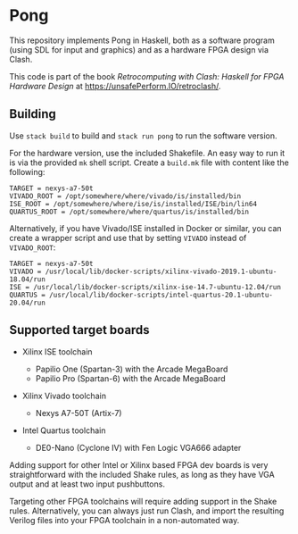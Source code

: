 # Pong

This repository implements Pong in Haskell, both as a software program
(using SDL for input and graphics) and as a hardware FPGA design via
Clash.

This code is part of the book *Retrocomputing with Clash: Haskell for
FPGA Hardware Design* at <https://unsafePerform.IO/retroclash/>.

## Building

Use `stack build` to build and `stack run pong` to run the software
version.

For the hardware version, use the included Shakefile. An easy way to
run it is via the provided `mk` shell script. Create a `build.mk` file
with content like the following:

    TARGET = nexys-a7-50t
    VIVADO_ROOT = /opt/somewhere/where/vivado/is/installed/bin
    ISE_ROOT = /opt/somewhere/where/ise/is/installed/ISE/bin/lin64
    QUARTUS_ROOT = /opt/somewhere/where/quartus/is/installed/bin
    
Alternatively, if you have Vivado/ISE installed in Docker or similar, you
can create a wrapper script and use that by setting `VIVADO` instead
of `VIVADO_ROOT`:

    TARGET = nexys-a7-50t
    VIVADO = /usr/local/lib/docker-scripts/xilinx-vivado-2019.1-ubuntu-18.04/run
    ISE = /usr/local/lib/docker-scripts/xilinx-ise-14.7-ubuntu-12.04/run
    QUARTUS = /usr/local/lib/docker-scripts/intel-quartus-20.1-ubuntu-20.04/run

## Supported target boards

* Xilinx ISE toolchain
  * Papilio One (Spartan-3) with the Arcade MegaBoard
  * Papilio Pro (Spartan-6) with the Arcade MegaBoard

* Xilinx Vivado toolchain
  * Nexys A7-50T (Artix-7)

* Intel Quartus toolchain
  * DE0-Nano (Cyclone IV) with Fen Logic VGA666 adapter

Adding support for other Intel or Xilinx based FPGA dev boards is very
straightforward with the included Shake rules, as long as they have
VGA output and at least two input pushbuttons.

Targeting other FPGA toolchains will require adding support in the
Shake rules. Alternatively, you can always just run Clash, and import
the resulting Verilog files into your FPGA toolchain in a
non-automated way.
